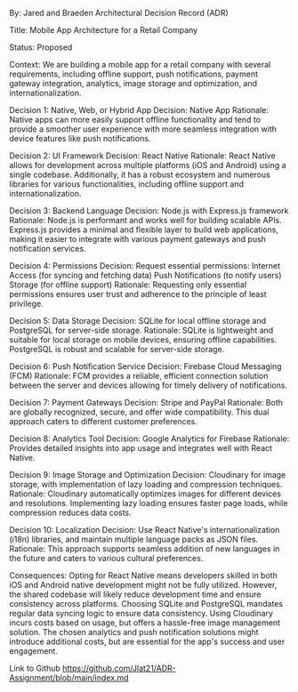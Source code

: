 By: Jared and Braeden
Architectural Decision Record (ADR)

Title: Mobile App Architecture for a Retail Company

Status: Proposed

Context: We are building a mobile app for a retail company with several requirements, including offline support, push notifications, payment gateway integration, analytics, image storage and optimization, and internationalization.

Decision 1: Native, Web, or Hybrid App
Decision: Native App Rationale: Native apps can more easily support offline functionality and tend to provide a smoother user experience with more seamless integration with device features like push notifications. 

Decision 2: UI Framework
Decision: React Native Rationale: React Native allows for development across multiple platforms (iOS and Android) using a single codebase. Additionally, it has a robust ecosystem and numerous libraries for various functionalities, including offline support and internationalization. 

Decision 3: Backend Language
Decision: Node.js with Express.js framework Rationale: Node.js is performant and works well for building scalable APIs. Express.js provides a minimal and flexible layer to build web applications, making it easier to integrate with various payment gateways and push notification services.
 
 Decision 4: Permissions
Decision: Request essential permissions: Internet Access (for syncing and fetching data) Push Notifications (to notify users) Storage (for offline support) Rationale: Requesting only essential permissions ensures user trust and adherence to the principle of least privilege. 

Decision 5: Data Storage
Decision: SQLite for local offline storage and PostgreSQL for server-side storage. Rationale: SQLite is lightweight and suitable for local storage on mobile devices, ensuring offline capabilities. PostgreSQL is robust and scalable for server-side storage.

 Decision 6: Push Notification Service
Decision: Firebase Cloud Messaging (FCM) Rationale: FCM provides a reliable, efficient connection solution between the server and devices allowing for timely delivery of notifications.

 Decision 7: Payment Gateways
Decision: Stripe and PayPal Rationale: Both are globally recognized, secure, and offer wide compatibility. This dual approach caters to different customer preferences.

 Decision 8: Analytics Tool
Decision: Google Analytics for Firebase Rationale: Provides detailed insights into app usage and integrates well with React Native. 

Decision 9: Image Storage and Optimization
Decision: Cloudinary for image storage, with implementation of lazy loading and compression techniques. Rationale: Cloudinary automatically optimizes images for different devices and resolutions. Implementing lazy loading ensures faster page loads, while compression reduces data costs. 

Decision 10: Localization
Decision: Use React Native's internationalization (i18n) libraries, and maintain multiple language packs as JSON files. Rationale: This approach supports seamless addition of new languages in the future and caters to various cultural preferences.

Consequences: Opting for React Native means developers skilled in both iOS and Android native development might not be fully utilized. However, the shared codebase will likely reduce development time and ensure consistency across platforms. Choosing SQLite and PostgreSQL mandates regular data syncing logic to ensure data consistency. Using Cloudinary incurs costs based on usage, but offers a hassle-free image management solution. The chosen analytics and push notification solutions might introduce additional costs, but are essential for the app's success and user engagement.

Link to Github https://github.com/Jlat21/ADR-Assignment/blob/main/index.md
